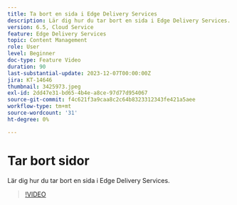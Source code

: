 ```yaml
---
title: Ta bort en sida i Edge Delivery Services
description: Lär dig hur du tar bort en sida i Edge Delivery Services.
version: 6.5, Cloud Service
feature: Edge Delivery Services
topic: Content Management
role: User
level: Beginner
doc-type: Feature Video
duration: 90
last-substantial-update: 2023-12-07T00:00:00Z
jira: KT-14646
thumbnail: 3425973.jpeg
exl-id: 2dd47e31-bd65-4b4e-a8ce-97d77d954067
source-git-commit: f4c621f3a9caa8c2c64b8323312343fe421a5aee
workflow-type: tm+mt
source-wordcount: '31'
ht-degree: 0%

---
```


# Tar bort sidor

Lär dig hur du tar bort en sida i Edge Delivery Services.

>[!VIDEO](https://video.tv.adobe.com/v/3425973/?learn=on)
